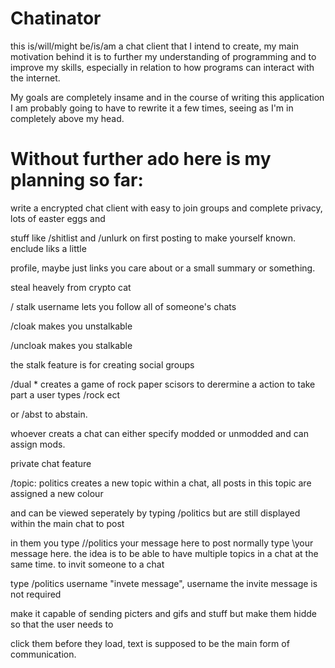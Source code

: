 Chatinator
==========

this is/will/might be/is/am a chat client that I intend to create, my main motivation behind it is to further my understanding of programming and to improve my skills, especially in relation to how programs can interact with the internet.

My goals are completely insame and in the course of writing this application I am probably going to have to rewrite it a few times, seeing as I'm in completely above my head.

Without further ado here is my planning so far:
===============================================


write a encrypted chat client with easy to join groups and complete privacy, lots of easter eggs and 

stuff like /shitlist and /unlurk on first posting to make yourself known. enclude liks a little 

profile, maybe just links you care about or a small summary or something.

steal heavely from crypto cat 

/ stalk username lets you follow all of someone's chats

/cloak makes you unstalkable

/uncloak makes you stalkable

the stalk feature is for creating social groups

/dual * creates a game of rock paper scisors to derermine a action to take part a user types /rock ect 

or /abst to abstain.

whoever creats a chat can either specify modded or unmodded and can assign mods.

private chat feature

/topic: politics creates a new topic within a chat, all posts in this topic are assigned a new colour 

and can be viewed seperately by typing /politics but are still displayed within the main chat to post 

in them you type //politics your message here to post normally type \your message here. 
the idea is to be able to have multiple topics in a chat at the same time. to invit someone to a chat 

type /politics username "invete message", username the invite message is not required 


make it capable of sending picters and gifs and stuff but make them hidde so that the user needs to 

click them before they load, text is supposed to be the main form of communication.
